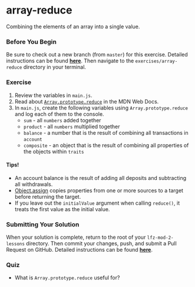 # array-reduce

Combining the elements of an array into a single value.

### Before You Begin

Be sure to check out a new branch (from `master`) for this exercise. Detailed instructions can be found [**here**](../../guides/before-each-exercise.md). Then navigate to the `exercises/array-reduce` directory in your terminal.

### Exercise

1. Review the variables in `main.js`.
1. Read about [`Array.prototype.reduce`](https://developer.mozilla.org/en-US/docs/Web/JavaScript/Reference/Global_Objects/Array/reduce) in the MDN Web Docs.
1. In `main.js`, create the following variables using `Array.prototype.reduce` and log each of them to the console.
    - `sum` - all `numbers` added together
    - `product` - all `numbers` multiplied together
    - `balance` - a number that is the result of combining all transactions in `account`
    - `composite` - an object that is the result of combining all properties of the objects within `traits`

#### Tips!

- An account balance is the result of adding all deposits and subtracting all withdrawals.
- [Object.assign](https://developer.mozilla.org/en-US/docs/Web/JavaScript/Reference/Global_Objects/Object/assign) copies properties from one or more sources to a target before returning the target.
- If you leave out the `initialValue` argument when calling `reduce()`, it treats the first value as the initial value.

### Submitting Your Solution

When your solution is complete, return to the root of your `lfz-mod-2-lessons` directory. Then commit your changes, push, and submit a Pull Request on GitHub. Detailed instructions can be found [**here**](../../guides/after-each-exercise.md).

### Quiz

- What is `Array.prototype.reduce` useful for?
